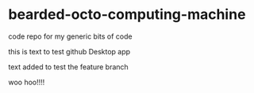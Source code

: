bearded-octo-computing-machine
==============================

code repo for my generic bits of code

this is text to test github Desktop app


text added to test the feature branch

woo hoo!!!!
